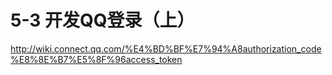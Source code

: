 # 5-3 开发QQ登录（上）

http://wiki.connect.qq.com/%E4%BD%BF%E7%94%A8authorization_code%E8%8E%B7%E5%8F%96access_token